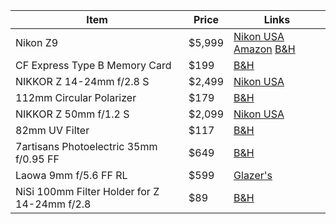 
| Item | Price | Links |  
| -------- | -------- | -------- |  
| Nikon Z9 | $5,999 | [Nikon USA](https://www.nikonusa.com/en/nikon-products/product/mirrorless-cameras/z-9.html) [Amazon](https://www.amazon.com/Nikon-Flagship-Professional-Full-Frame-mirrorless/dp/B09KHC4XCT/ref=sr_1_3?crid=C8251ENJ57WX&keywords=nikon+z9&qid=1690685833&sprefix=nikon+z9%2Caps%2C190&sr=8-3&ufe=app_do%3Aamzn1.fos.5137e923-c7be-4142-979c-7c68b6c26f63) [B&H](https://www.bhphotovideo.com/c/product/1629829-REG/nikon_z_9_mirrorless_digital.html) |  
| CF Express Type B Memory Card | $199 | [B&H](https://www.bhphotovideo.com/c/product/1551702-REG/sandisk_sdcfe_256g_ancnn_256gb_extreme_pro_cfexpress.html) |
| NIKKOR Z 14-24mm f/2.8 S | $2,499 | [Nikon USA](https://www.nikonusa.com/en/nikon-products/product/mirrorless-lenses/nikkor-z-14-24mm-f%252f2.8-s.html)  |
| 112mm Circular Polarizer | $179 | [B&H](https://www.bhphotovideo.com/c/product/1631661-REG/haida_hd3291_112mm_nanopro_mc_c_pol.html) |
| NIKKOR Z 50mm f/1.2 S | $2,099 | [Nikon USA](https://www.nikonusa.com/en/nikon-products/product/mirrorless-lenses/nikkor-z-50mm-f%252f1.2-s.html) |
| 82mm UV Filter | $117 | [B&H](https://www.bhphotovideo.com/c/product/1668874-REG/b_w_66_1101509_82mm_uv_haze_010.html) |
| 7artisans Photoelectric 35mm f/0.95 FF | $649 | [B&H](https://www.bhphotovideo.com/c/product/1663973-REG/venus_optics_ve3595nz_laowa_35mm_f_0_95_ff.html/?ap=y&ap=y&smpadsrd=&smp=ba_f1_lar&smp=y&lsft=BI%3A514&gclid=CjwKCAjw8ZKmBhArEiwAspcJ7nMPSrZLYgMhJEeXESgxB780VTVTgwCMAzheyXZryMtuOyB51uzlnhoCd9wQAvD_BwE)|
| Laowa 9mm f/5.6 FF RL | $599 | [Glazer's](https://www.glazerscamera.com/collections/mirrorless/products/laowa-9mm-f-5-6-ff-rl-nikon-z?_pos=5&_fid=89c3a50ae&_ss=c)|
| NiSi 100mm Filter Holder for Z 14-24mm f/2.8 | $89 | [B&H](https://www.bhphotovideo.com/c/product/1609036-REG/nisi_nip_100_nz1424_100mm_filter_holder_for.html/reviews) |

